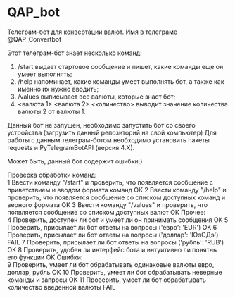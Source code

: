 # QAP_bot
Телеграм-бот для конвертации валют.
Имя в телеграме @QAP_Convertbot

Этот телеграм-бот знает несколько команд:
1. /start выдает стартовое сообщение и пишет, какие команды еще он умеет выполнять;
2. /help напоминает, какие команды умеет выполнять бот, а также как именно их нужно вводить;
3. /values выписывает все валюты, которые знает бот;
4. <валюта 1> <валюта 2> <количество> выводит значение количества валюты 2 от валюты 1.

Данный бот не запущен, необходимо запустить бот со своего устройства (загрузить данный репозиторий на свой компьютер)
Для работы с данным телеграм-ботом необходимо установить пакеты requests и PyTelegramBotAPI (версия 4.X).

Может быть, данный бот содержит ошибки;)


Проверка обработки команд:		
1	Ввести команду "/start" и проверить, что появляется сообщение с приветствием и вводом формата команд	OK
2	Ввести команду "/help" и проверить, что появляется сообщение со списком доступных команд и верного формата	OK
3	Ввести команду "/values" и проверить, что появляется сообщение со списком доступных валют	OK
Прочее:		
4	Проверить, доступен ли бот и умеет ли он принимать сообщения	OK
5	Проверить, присылает ли бот ответы на вопросы ('евро': 'EUR')	OK
6	Проверить, присылает ли бот ответы на вопросы ('доллар': 'ЮэСДэ')	FAIL
7	Проверить, присылает ли бот ответы на вопросы ('рубль': 'RUB')	OK
8	Проверить, удобен ли интерфейс бота и интуитивно ли понятны его функции	OK
Ошибки:		
9	Проверить, умеет ли бот обрабатывать одинаковые валюты евро, доллар, рубль	OK
10	Проверить, умеет ли бот обрабатывать неверные команды и запросы	OK
11	Проверить, умеет ли бот обрабатывать количество введенной валюты	FAIL
